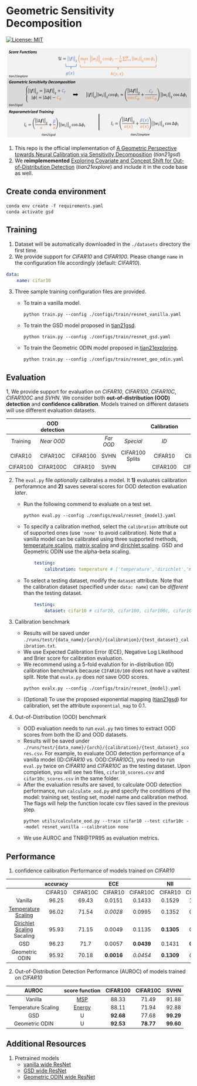 # Geometric Sensitivity Decomposition 
[![License: MIT](https://img.shields.io/badge/License-MIT-yellow.svg)](https://opensource.org/licenses/MIT) 

![Diagram of Contribution](https://github.com/GT-RIPL/Geometric-Sensitivity-Decomposition/blob/main/images/summary_diagram.png)

1. This repo is the official implementation of [A Geometric Perspective towards Neural Calibration via Sensitivity Decomposition]() (*tian21gsd*)
2. We **reimplememented** [Exploring Covariate and Concept Shift for Out-of-Distribution Detection]() (*tian21explore*) and include it in the code base as well.


## Create conda environment
```
conda env create -f requirements.yaml
conda activate gsd
```

## Training
1. Dataset will be automatically downloaded in the `./datasets` directory the first time. 
2. We provide support for *CIFAR10* and *CIFAR100*. Please change `name` in the configuration file accordingly (default: *CIFAR10*).

```yaml
data: 
    name: cifar10 
```
3. Three sample training configuration files are provided. 
    - To train a vanilla model.
        ```
        python train.py --config ./configs/train/resnet_vanilla.yaml   
        ```

    - To train the GSD model proposed in [tian21gsd]().
        ```
        python train.py --config ./configs/train/resnet_gsd.yaml   
        ```
    - To train the Geometric ODIN model proposed in [tian21exploring]().
        ```
        python train.py --config ./configs/train/resnet_geo_odin.yaml   
        ```

## Evaluation 
1, We provide support for evaluation on *CIFAR10*, *CIFAR100*, *CIFAR10C*, *CIFAR100C* and *SVHN*. We consider both **out-of-distribution (OOD) detection** and **confidence calibration**. Models trained on different datasets will use different evaluation datasets. 

|       |   OOD detection ||||  Calibration  || 
| :---------: | :------------: | :-----------: | :---------: |:---------: |:---------: |:---------: |
|Training | *Near OOD* ||*Far OOD*|*Special*|*ID*|*OOD*|
|CIFAR10|	CIFAR10C|	CIFAR100|	SVHN|	CIFAR100 Splits|	CIFAR10|	CIFAR10C|
|CIFAR100|	CIFAR100C|	CIFAR10|	SVHN|		               |CIFAR100|	CIFAR100C|

2. The `eval.py` file *optionally* calibrates a model. It **1)** evaluates calibration perforamnce and **2)** saves several scores for OOD detection evaluation *later*.
    - Run the following commend to evaluate on a test set. 
        ```
        python eval.py --config ./configs/eval/resnet_{model}.yaml 
        ```

    - To specify a calibration method, select the `calibration` attribute out of supported ones (use `'none'` to avoid calibration). Note that a vanilla model can be calibrated using three supported methods, [temperature scaling](https://arxiv.org/abs/1706.04599), [matrix scaling](https://arxiv.org/abs/1706.04599) and [dirichlet scaling](https://arxiv.org/abs/1910.12656). GSD and Geometric ODIN use the alpha-beta scaling. 

        ```yaml
            testing: 
                calibration: temperature # ['temperature','dirichlet','matrix','alpha-beta','none'] 
        ```
    - To select a testing dataset, modify the `dataset` attribute. Note that the calibration dataset (specified under `data: name`) can be *different* than the testing dataset. 
        ```yaml
            testing: 
                dataset: cifar10 # cifar10, cifar100, cifar100c, cifar10c, svhn testing dataset
        ```

3. Calibration benchmark
    - Results will be saved under `./runs/test/{data_name}/{arch}/{calibration}/{test_dataset}_calibration.txt`.
    - We use Expected Calibration Error (ECE), Negative Log Likelihood and Brier score for calibration evaluation. 
    - We recommend using a 5-fold evalution for in-distribution (ID) calibration benchmark because `CIFAR10/100` does not have a val/test split. Note that  `evalx.py` does *not* save OOD scores. 
        ```
        python evalx.py --config ./configs/train/resnet_{model}.yaml 
        ```
    - (Optional) To use the proposed exponential mapping ([tian21gsd]()) for calibration, set the attribute `exponential_map` to 0.1.
    
4. Out-of-Distribution (OOD) benchmark
    - OOD evaluation needs to run  `eval.py` two times to extract OOD scores from both the ID and OOD datasets.
    - Results will be saved under `./runs/test/{data_name}/{arch}/{calibration}/{test_dataset}_scores.csv`. For example, to evaluate OOD detection performance of a vanilla model (ID:*CIFAR10* vs. OOD:*CIFAR10C*), you need to run `eval.py` twice on *CIFAR10* and *CIFAR10C* as the testing dataset. Upon completion, you will see two files, `cifar10_scores.csv` and  `cifar10c_scores.csv` in the same folder.
    - After the evaluation results are saved, to calculate OOD detection performance, run  `calculate_ood.py` and specify the conditions of the model: training set, testing set, model name and calibration method. The flags will help the function locate csv files saved in the previous step.
        ```
        python utils/calculate_ood.py --train cifar10 --test cifar10c --model resnet_vanilla --calibration none
        ``` 
    - We use AUROC and TNR@TPR95 as evaluation metrics.



## Performance
1. confidence calibration Performance of models trained on *CIFAR10*

|| accuracy|| ECE || Nll||
| :---------: | :------------: | :-----------: | :---------: |:---------: |:---------: |:---------: |
||CIFAR10|CIFAR10C|CIFAR10|CIFAR10C|CIFAR10|CIFAR10C|
|Vanilla| 96.25| 69.43| 0.0151|	0.1433|	0.1529 | 1.0885|
|[Temperature Scaling](https://arxiv.org/abs/1706.04599)|96.02| 71.54 |	*0.0028*|	0.0995|	0.1352|	0.8699|
|[Dirichlet Scaling](https://arxiv.org/abs/1910.12656) Sacaling|95.93|	71.15|	0.0049|	0.1135|	**0.1305**|	0.9527|
|GSD|96.23|	71.7|	0.0057|	**0.0439**|	0.1431|	**0.7921**|
|Geometric ODIN| 95.92|70.18|**0.0016**|*0.0454*|**0.1309**|*0.8138*|

2. Out-of-Distribution Detection Performance (AUROC) of models trained on *CIFAR10*

|AUROC|score function| CIFAR100| CIFAR10C | SVHN|
| :---------: | :------------: | :-----------: | :---------: |:---------: |
|Vanilla|[MSP](https://arxiv.org/abs/1610.02136)| 88.33	| 71.49 | 91.88|
|Temperature Scaling|[Energy](https://arxiv.org/abs/2010.03759)| 88.11 | 71.94| 92.88|
|GSD|U| **92.68** |	77.68 |	**99.29**|
|Geometric ODIN|U|**92.53**	| **78.77**	|**99.60**|




## Additional Resources
1. Pretrained models
    - [vanilla wide ResNet](https://drive.google.com/file/d/1sY5BoB3czDqWWwVlJV-fR5FG2p8qiwxK/view?usp=sharing)
    - [GSD wide ResNet](https://drive.google.com/file/d/1nS84Db7BMouUqTzR4M2U3WcwWu0v5w2T/view?usp=sharing)
    - [Geometric ODIN wide ResNet](https://drive.google.com/file/d/1ftOYTMuuaPnTjHfSEniOU612VUyD926m/view?usp=sharing)